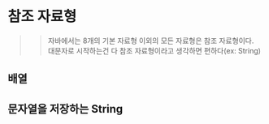 # 참조 자료형
>> 자바에서는 8개의 기본 자료형 이외의 모든 자료형은 참조 자료형이다.<br>
>> 대문자로 시작하는건 다 참조 자료형이라고 생각하면 편하다(ex: String)
## 배열
## 문자열을 저장하는 String
